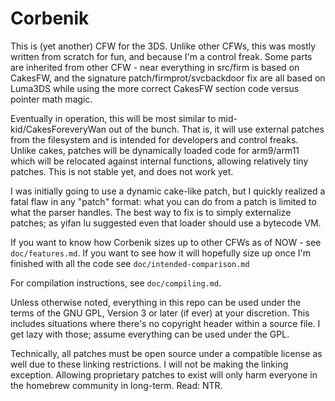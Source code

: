 Corbenik
==============================

This is (yet another) CFW for the 3DS. Unlike other CFWs, this was mostly written from scratch for fun, and because I'm a control freak. Some parts are inherited from other CFW - near everything in src/firm is based on CakesFW, and the signature patch/firmprot/svcbackdoor fix are all based on Luma3DS while using the more correct CakesFW section code versus pointer math magic.

Eventually in operation, this will be most similar to mid-kid/CakesForeveryWan out of the bunch. That is, it will use external patches from the filesystem and is intended for developers and control freaks. Unlike cakes, patches will be dynamically loaded code for arm9/arm11 which will be relocated against internal functions, allowing relatively tiny patches. This is not stable yet, and does not work yet.

I was initially going to use a dynamic cake-like patch, but I quickly realized a fatal flaw in any "patch" format: what you can do from a patch is limited to what the parser handles. The best way to fix is to simply externalize patches; as yifan lu suggested even that loader should use a bytecode VM.

If you want to know how Corbenik sizes up to other CFWs as of NOW - see `doc/features.md`. If you want to see how it will hopefully size up once I'm finished with all the code see `doc/intended-comparison.md`

For compilation instructions, see `doc/compiling.md`.

Unless otherwise noted, everything in this repo can be used under the terms of the GNU GPL, Version 3 or later (if ever) at your discretion. This includes situations where there's no copyright header within a source file. I get lazy with those; assume everything can be used under the GPL.

Technically, all patches must be open source under a compatible license as well due to these linking restrictions. I will not be making the linking exception. Allowing proprietary patches to exist will only harm everyone in the homebrew community in long-term. Read: NTR.
